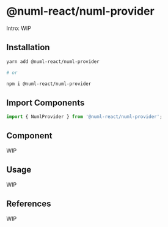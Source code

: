 # @numl-react/numl-provider

Intro: WIP

## Installation

```sh
yarn add @numl-react/numl-provider

# or

npm i @numl-react/numl-provider
```

## Import Components

```jsx
import { NumlProvider } from '@numl-react/numl-provider';
```

## Component

WIP

## Usage

WIP

## References

WIP
